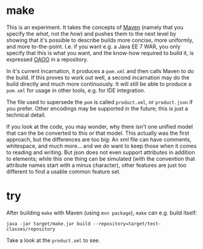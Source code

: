 # make

This is an experiment. It takes the concepts of [Maven](http://maven.apache.org) (namely that you specify the _what_, not the _how_) and pushes them to the next level by showing that it's possible to describe builds more concise, more uniformly, and more to-the-point. I.e. if you want e.g. a Java EE 7 WAR, you only specify that this is what you want, and the know-how required to build it, is expressed [OAOO](http://c2.com/cgi/wiki?OnceAndOnlyOnce) in a repository.

In it's current incarnation, it produces a `pom.xml` and then calls Maven to do the build. If this proves to work out well, a second incarnation may do the build directly and much more continuously. It will still be able to produce a `pom.xml` for usage in other tools, e.g. for IDE integration.

The file used to supersede the `pom` is called `product.xml`, or `product.json` if you prefer. Other encodings may be supported in the future; this is just a technical detail.

If you look at the code, you may wonder, why there isn't one unified model that can the be converted to this or that model. This actually was the first approach, but the differences are too big: An xml file can have comments, whitespace, and much more... and we _do_ want to keep those when it comes to reading and writing. But json does not even support attributes in addition to elements; while this one thing can be simulated (with the convention that attribute names start with a minus character), other features are just too different to find a usable common feature set.

# try

After building `make` with Maven (using `mvn package`), `make` can e.g. build itself:

```
java -jar target/make.jar build --repository=target/test-classes/repository
```

Take a look at the `product.xml` to see.